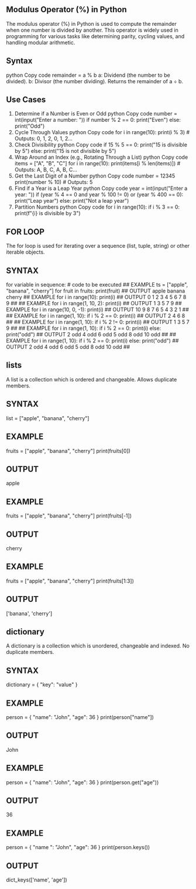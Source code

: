 ## Modulus Operator (%) in Python
The modulus operator (%) in Python is used to compute the remainder when one number is divided by another. This operator is widely used in programming for various tasks like determining parity, cycling values, and handling modular arithmetic.

## Syntax
python
Copy code
remainder = a % b
a: Dividend (the number to be divided).
b: Divisor (the number dividing).
Returns the remainder of a ÷ b.
## Use Cases
1. Determine if a Number is Even or Odd
python
Copy code
number = int(input("Enter a number: "))
if number % 2 == 0:
    print("Even")
else:
    print("Odd")
2. Cycle Through Values
python
Copy code
for i in range(10):
    print(i % 3)  # Outputs: 0, 1, 2, 0, 1, 2...
3. Check Divisibility
python
Copy code
if 15 % 5 == 0:
    print("15 is divisible by 5")
else:
    print("15 is not divisible by 5")
4. Wrap Around an Index (e.g., Rotating Through a List)
python
Copy code
items = ["A", "B", "C"]
for i in range(10):
    print(items[i % len(items)])  # Outputs: A, B, C, A, B, C...
5. Get the Last Digit of a Number
python
Copy code
number = 12345
print(number % 10)  # Outputs: 5
6. Find if a Year is a Leap Year
python
Copy code
year = int(input("Enter a year: "))
if (year % 4 == 0 and year % 100 != 0) or (year % 400 == 0):
    print("Leap year")
else:
    print("Not a leap year")
7. Partition Numbers
python
Copy code
for i in range(10):
    if i % 3 == 0:
        print(f"{i} is divisible by 3")

## FOR LOOP
The for loop
is used for iterating over a sequence (list, tuple, string) or other iterable objects.
## SYNTAX
for variable in sequence:
    # code to be executed
    ## EXAMPLE
    ts = ["apple", "banana", "cherry"]
    for fruit in fruits:
    print(fruit)
    ## OUTPUT
    apple
    banana
    cherry
    ## EXAMPLE
    for i in range(10):
    print(i)
    ## OUTPUT
    0
    1
    2
    3
    4
    5
    6
    7
    8
    9
    ##
    ## EXAMPLE
    for i in range(1, 10, 2):
    print(i)
    ## OUTPUT
    1
    3
    5
    7
    9
    ## EXAMPLE
    for i
    in range(10, 0, -1):
    print(i)
    ## OUTPUT
    10
    9
    8
    7
    6
    5
    4
    3
    2
    1
    ##
    ## EXAMPLE
    for i in range(1, 10):
    if i % 2 == 0:
    print(i)
    ## OUTPUT
    2
    4
    6
    8
    ##
    ## EXAMPLE
    for i in range(1, 10):
    if i % 2 != 0:
    print(i)
    ## OUTPUT
    1
    3
    5
    7
    9
    ##
    ## EXAMPLE
    for i in range(1, 10):
    if
    i % 2 == 0:
    print(i)
    else:
    print("odd")
    ## OUTPUT
    2
    odd
    4
    odd
    6
    odd
    5
    odd
    8
    odd
    10
    odd
    ##
    ## EXAMPLE
    for i in range(1, 10):
    if i % 2 == 0:
    print(i)
    else:
    print("odd")
    ## OUTPUT
    2
    odd
    4
    odd
    6
    odd
    5
    odd
    8
    odd
    10
    odd
    ##

## lists
A list is a collection which is ordered and changeable. Allows duplicate members.
## SYNTAX
list = ["apple", "banana", "cherry"]
## EXAMPLE
fruits = ["apple", "banana", "cherry"]
print(fruits[0])
## OUTPUT
apple
## EXAMPLE
fruits = ["apple", "banana", "cherry"]
print(fruits[-1])
## OUTPUT
cherry
## EXAMPLE
fruits = ["apple", "banana", "cherry"]
print(fruits[1:3])
## OUTPUT
['banana', 'cherry']

## dictionary
A dictionary is a collection which is unordered, changeable and indexed. No duplicate members.
## SYNTAX
dictionary = { "key": "value" }
## EXAMPLE
person = { "name": "John", "age": 36 }
print(person["name"])
## OUTPUT
John
## EXAMPLE
person = { "name": "John", "age": 36 }
print(person.get("age"))
## OUTPUT
36
## EXAMPLE
person = { "name ": "John", "age": 36 }
print(person.keys())
## OUTPUT
dict_keys(['name', 'age'])
